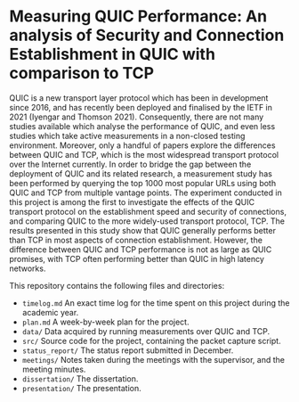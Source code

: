 # Measuring QUIC Performance: An analysis of Security and Connection Establishment in QUIC with comparison to TCP

QUIC is a new transport layer protocol which has been in development since 2016, and has recently been deployed and finalised by the IETF in 2021 (Iyengar and Thomson 2021). Consequently, there are not many studies available which analyse the performance of QUIC, and even less studies which take active measurements in a non-closed testing environment. Moreover,
only a handful of papers explore the differences between QUIC and TCP, which is the most widespread transport protocol over the Internet currently. In order to bridge the gap between the deployment of QUIC and its related research, a measurement study has been performed by querying the top 1000 most popular URLs using both QUIC and TCP from multiple vantage points. The experiment conducted in this project is among the first to investigate the effects of the QUIC transport protocol on the establishment speed and security of connections, and comparing QUIC to the more widely-used transport protocol, TCP. The results presented in this study show that QUIC generally performs better than TCP in most aspects of connection establishment. However, the difference between QUIC and TCP performance is not as large as QUIC promises, with TCP often performing better than QUIC in high latency networks.


This repository contains the following files and directories: 

* `timelog.md` An exact time log for the time spent on this project during the academic year.
* `plan.md` A week-by-week plan for the project. 
* `data/` Data acquired by running measurements over QUIC and TCP.
* `src/` Source code for the project, containing the packet capture script.
* `status_report/` The status report submitted in December.
* `meetings/` Notes taken during the meetings with the supervisor, and the meeting minutes.
* `dissertation/` The dissertation.
* `presentation/` The presentation.

